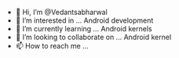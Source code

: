 - 👋 Hi, I’m @Vedantsabharwal
- 👀 I’m interested in ... Android development
- 🌱 I’m currently learning ... Android kernels
- 💞️ I’m looking to collaborate on ... Android kernel
- 📫 How to reach me ...

<!---
Vedantsabharwal/Vedantsabharwal is a ✨ special ✨ repository because its `README.md` (this file) appears on your GitHub profile.
You can click the Preview link to take a look at your changes.
--->
